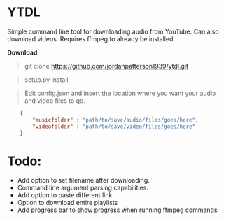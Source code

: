 # YTDL

Simple command line tool for downloading audio from YouTube. Can also download videos. Requires ffmpeg to already be installed.


**Download**

> git clone https://github.com/jordanpatterson1939/ytdl.git

> setup.py install

> Edit config.json and insert the location where you want your audio and video files to go.   

```json
    {
        "musicfolder" : "path/to/save/audio/files/goes/here",
        "videofolder" : "path/to/save/video/files/goes/here"
    }
```

# Todo:
* Add option to set filename after downloading.
* Command line argument parsing capabilities.
* Add option to paste different link
* Option to download entire playlists
* Add progress bar to show progress when running ffmpeg commands
